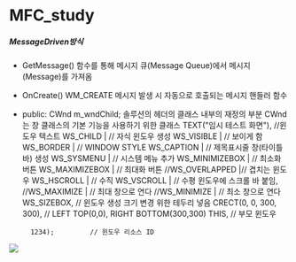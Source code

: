 # MFC_study



##### MessageDriven방식
-  GetMessage()
함수를 통해 메시지 큐(Message Queue)에서 메시지(Message)를 가져옴

- OnCreate() 
WM_CREATE 메시지 발생 시 자동으로 호출되는 메시지 핸들러 함수

- public:  CWnd m_wndChild;
솔루션의 헤더의 클래스 내부의 재정의 부분
CWnd는 창 클래스의 기본 기능을 사용하기 위한 클래스
		TEXT("임시 테스트 화면"),  //윈도우 텍스트
		WS_CHILD |     // 자식 윈도우 생성 
		WS_VISIBLE |    // 보이게 함
		WS_BORDER |    // WINDOW STYLE
		WS_CAPTION |    // 제목표시줄 창(타이틀 바) 생성
		WS_SYSMENU |    // 시스템 메뉴 추가
		WS_MINIMIZEBOX |    // 최소화 버튼
		WS_MAXIMIZEBOX |    // 최대화 버튼 
		//WS_OVERLAPPED |// 겹치는 윈도우
		WS_HSCROLL |    // 수직 
		WS_VSCROLL |    // 수평 윈도우에 스크롤 바 붙임,
		//WS_MAXIMIZE |    // 최대 창으로 연다
		//WS_MINIMIZE |    // 최소 창으로 연다
		WS_SIZEBOX,    // 윈도우 생성 크기 변경 위한 테두리 넣음
		CRECT(0, 0, 300, 300), // LEFT TOP(0,0), RIGHT BOTTOM(300,300)
		THIS,        // 부모 윈도우

		1234);         // 윈도우 리소스 ID


![](https://t1.daumcdn.net/cfile/tistory/19530E3B4D5AE3AD1F)


<img src="https://t1.daumcdn.net/cfile/tistory/1360C3424D5AE3AD21" alt="">
